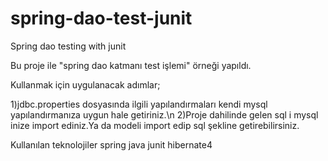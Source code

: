 # spring-dao-test-junit
Spring dao testing with junit


Bu proje ile "spring dao katmanı test işlemi" örneği yapıldı.

Kullanmak için uygulanacak adımlar;

1)jdbc.properties dosyasında ilgili yapılandırmaları kendi mysql yapılandırmanıza uygun hale getiriniz.\n
2)Proje dahilinde gelen sql i mysql inize import ediniz.Ya da modeli import edip sql şekline getirebilirsiniz.

Kullanılan teknolojiler
 spring 
 java
 junit
 hibernate4
